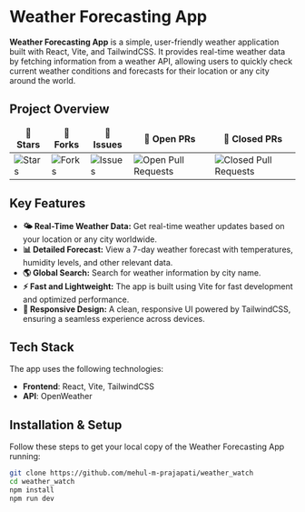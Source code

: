 # Weather Forecasting App

**Weather Forecasting App** is a simple, user-friendly weather application built with React, Vite, and TailwindCSS. It provides real-time weather data by fetching information from a weather API, allowing users to quickly check current weather conditions and forecasts for their location or any city around the world.

## Project Overview

<table align="center">
    <thead align="center">
        <tr>
            <td><b>🌟 Stars</b></td>
            <td><b>🍴 Forks</b></td>
            <td><b>🐛 Issues</b></td>
            <td><b>🔔 Open PRs</b></td>
            <td><b>🔕 Closed PRs</b></td>
        </tr>
    </thead>
    <tbody>
        <tr>
            <td><img alt="Stars" src="https://img.shields.io/github/stars/mehul-m-prajapati/weather_watch?style=flat&logo=github" /></td>
            <td><img alt="Forks" src="https://img.shields.io/github/forks/mehul-m-prajapati/weather_watch?style=flat&logo=github" /></td>
            <td><img alt="Issues" src="https://img.shields.io/github/issues/mehul-m-prajapati/weather_watch?style=flat&logo=github" /></td>
            <td><img alt="Open Pull Requests" src="https://img.shields.io/github/issues-pr/mehul-m-prajapati/weather_watch?style=flat&logo=github" /></td>
            <td><img alt="Closed Pull Requests" src="https://img.shields.io/github/issues-pr-closed/mehul-m-prajapati/weather_watch?style=flat&color=green&logo=github" /></td>
        </tr>
    </tbody>
</table>

## Key Features

- **🌤️ Real-Time Weather Data:** Get real-time weather updates based on your location or any city worldwide.
- **📊 Detailed Forecast:** View a 7-day weather forecast with temperatures, humidity levels, and other relevant data.
- **🌎 Global Search:** Search for weather information by city name.
- **⚡ Fast and Lightweight:** The app is built using Vite for fast development and optimized performance.
- **🌈 Responsive Design:** A clean, responsive UI powered by TailwindCSS, ensuring a seamless experience across devices.

## Tech Stack

The app uses the following technologies:

- **Frontend**: React, Vite, TailwindCSS
- **API**: OpenWeather

## Installation & Setup

Follow these steps to get your local copy of the Weather Forecasting App running:

```bash
git clone https://github.com/mehul-m-prajapati/weather_watch
cd weather_watch
npm install
npm run dev
```
